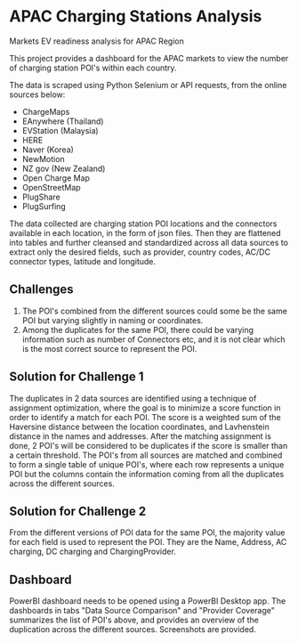 # APAC Charging Stations Analysis
Markets EV readiness analysis for APAC Region 

This project provides a dashboard for the APAC markets to view the number of charging station POI's within each country.

The data is scraped using Python Selenium or API requests, from the online sources below:
  - ChargeMaps
  - EAnywhere (Thailand)
  - EVStation (Malaysia)  
  - HERE 
  - Naver (Korea)  
  - NewMotion  
  - NZ gov (New Zealand)  
  - Open Charge Map
  - OpenStreetMap
  - PlugShare
  - PlugSurfing

The data collected are charging station POI locations and the connectors available in each location, in the form of json files.
Then they are flattened into tables and further cleansed and standardized across all data sources to extract only the desired fields, such as provider, country codes, AC/DC connector types, latitude and longitude.

## Challenges
1. The POI's combined from the different sources could some be the same POI but varying slightly in naming or coordinates. 
2. Among the duplicates for the same POI, there could be varying information such as number of Connectors etc, and it is not clear which is the most correct source to represent the POI.

## Solution for Challenge 1
The duplicates in 2 data sources are identified using a technique of assignment optimization, where the goal is to minimize a score function in order to identify a match for each POI.
The score is a weighted sum of the Haversine distance between the location coordinates, and Lavhenstein distance in the names and addresses.
After the matching assignment is done, 2 POI's will be considered to be duplicates if the score is smaller than a certain threshold.
The POI's from all sources are matched and combined to form a single table of unique POI's, where each row represents a unique POI but the columns contain the information coming from all the duplicates across the different sources.

## Solution for Challenge 2
From the different versions of POI data for the same POI, the majority value for each field is used to represent the POI. 
They are the Name, Address, AC charging, DC charging and ChargingProvider.

## Dashboard
PowerBI dashboard needs to be opened using a PowerBI Desktop app.
The dashboards in tabs "Data Source Comparison" and "Provider Coverage" summarizes the list of POI's above, and provides an overview of the duplication across the different sources.
Screenshots are provided.
